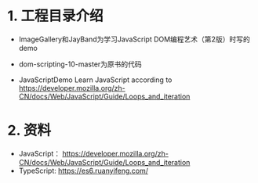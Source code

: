 # 1. 工程目录介绍

- ImageGallery和JayBand为学习JavaScript DOM编程艺术（第2版）时写的demo

- dom-scripting-10-master为原书的代码 

- JavaScriptDemo Learn JavaScript according to https://developer.mozilla.org/zh-CN/docs/Web/JavaScript/Guide/Loops_and_iteration

# 2. 资料

- JavaScript：  https://developer.mozilla.org/zh-CN/docs/Web/JavaScript/Guide/Loops_and_iteration
- TypeScript: https://es6.ruanyifeng.com/